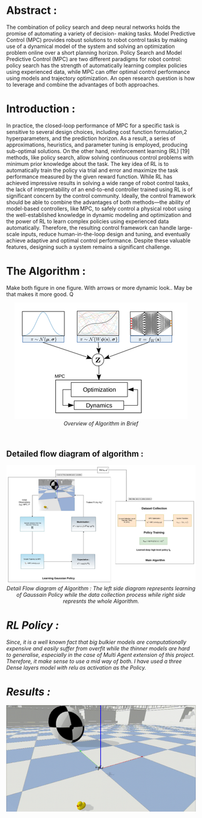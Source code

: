 # Abstract : 
The combination of policy search and deep neural networks holds the promise of automating a variety of decision- making tasks. Model Predictive Control (MPC) provides robust solutions to robot control tasks by making use of a dynamical model of the system and solving an optimization problem online over a short planning horizon. Policy Search and Model Predictive Control (MPC) are two different paradigms for robot control: policy search has the strength of automatically learning complex policies using experienced data, while MPC can offer optimal control performance using models and trajectory optimization. An open research question is how to leverage and combine the advantages of both approaches.

# Introduction :
In practice, the closed-loop performance of MPC for a specific task is sensitive to several design choices, including cost function formulation,2 hyperparameters, and the prediction horizon. As a result, a series of approximations, heuristics, and parameter tuning is
employed, producing sub-optimal solutions. On the other hand, reinforcement learning (RL) [19] methods, like policy search, allow solving continuous control problems with minimum prior knowledge about the task. The key idea of RL is to automatically train the policy via trial and error and maximize the task performance measured by the given reward function. While RL has achieved impressive results in solving a wide range of robot control tasks, the lack of interpretability of an end-to-end controller trained using RL is of significant concern by the control community.
Ideally, the control framework should be able to combine the advantages of both methods—the ability of model-based controllers, like MPC, to safely control a physical robot using the well-established knowledge in dynamic modeling and optimization and the power of RL to learn complex policies using experienced data automatically. Therefore, the resulting control framework can handle large-scale inputs, reduce human-in-the-loop design and tuning, and eventually achieve adaptive and optimal control performance. Despite these valuable features, designing such a system remains a
significant challenge.

# The Algorithm :

Make both figure in one figure. With arrows or more dynamic look.. May be that makes it more good. Q

<p align="center"><img src = "./media/1.png"/><br><em>Overview of Algorithm in Brief</em></p>
<br>

## Detailed flow diagram of algorithm :

<p align = "center"><img src = "./media/Algorithm.jpg"/><br><em>Detail Flow diagram of Algorithm : The left side diagram represents learning of Gaussain Policy while the data collection process while right side represnts the whole Algorithm.

<br>
  
# RL Policy :
Since, it is a well known fact that big bulkier models are computationally expensive and easily suffer from overfit while the thinner models are hard to generalise, especially in the case of Multi Agent extension of this project. Therefore, it make sense to use a mid way of both. I have used a three Dense layers model with relu as activation as the Policy.

# Results : 

<p align="center"><img src="./media/drone_perf.gif"/></p>

